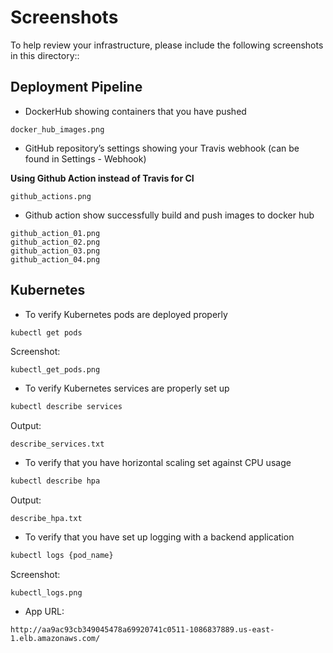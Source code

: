 # Screenshots
To help review your infrastructure, please include the following screenshots in this directory::

## Deployment Pipeline
* DockerHub showing containers that you have pushed
```
docker_hub_images.png
```

* GitHub repository’s settings showing your Travis webhook (can be found in Settings - Webhook)

**Using Github Action instead of Travis for CI**
```
github_actions.png
```
* Github action show successfully build and push images to docker hub
```
github_action_01.png
github_action_02.png
github_action_03.png
github_action_04.png
```

## Kubernetes
* To verify Kubernetes pods are deployed properly
```bash
kubectl get pods
```
Screenshot:
```
kubectl_get_pods.png
```
* To verify Kubernetes services are properly set up
```bash
kubectl describe services
```
Output:
```
describe_services.txt
```
* To verify that you have horizontal scaling set against CPU usage
```bash
kubectl describe hpa
```
Output:
```
describe_hpa.txt
```
* To verify that you have set up logging with a backend application
```bash
kubectl logs {pod_name}
```
Screenshot:
```
kubectl_logs.png
```

* App URL:
```
http://aa9ac93cb349045478a69920741c0511-1086837889.us-east-1.elb.amazonaws.com/
```
